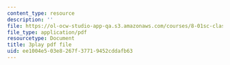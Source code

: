 ```yaml
---
content_type: resource
description: ''
file: https://ol-ocw-studio-app-qa.s3.amazonaws.com/courses/8-01sc-classical-mechanics-fall-2016/ee1004e503e8267f37719452cddafb63_MoRip5VVdkI.pdf
file_type: application/pdf
resourcetype: Document
title: 3play pdf file
uid: ee1004e5-03e8-267f-3771-9452cddafb63
---
```

